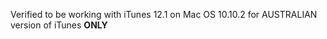 Verified to be working with iTunes 12.1 on Mac OS 10.10.2 for AUSTRALIAN version of iTunes **ONLY**
